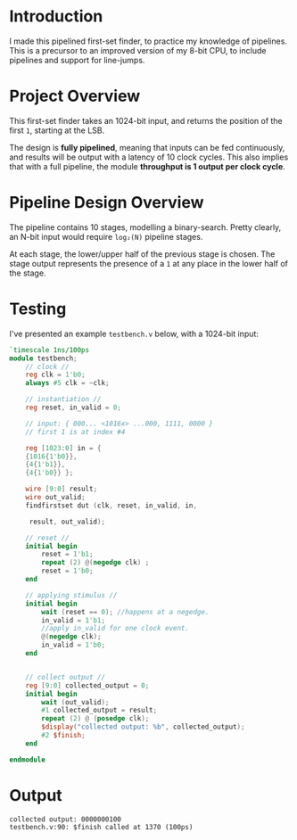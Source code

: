 # Introduction

I made this pipelined first-set finder, to practice my knowledge of pipelines. This is a precursor to an improved version of my 8-bit CPU, to include pipelines and support for line-jumps.

# Project Overview

This first-set finder takes an 1024-bit input, and returns the position of the first `1`, starting at the LSB. 

The design is **fully pipelined**, meaning that inputs can be fed continuously, and results will be output with a latency of 10 clock cycles. 
This also implies that with a full pipeline, the module **throughput is 1 output per clock cycle**.

# Pipeline Design Overview

The pipeline contains 10 stages, modelling a binary-search. Pretty clearly, an N-bit input would require `log₂(N)` pipeline stages.

At each stage, the lower/upper half of the previous stage is chosen. The stage output represents the presence of a `1` at any place in the lower half of the stage.

# Testing

I've presented an example `testbench.v` below, with a 1024-bit input:

```verilog
`timescale 1ns/100ps
module testbench;
    // clock //
    reg clk = 1'b0;
    always #5 clk = ~clk;

    // instantiation //
    reg reset, in_valid = 0;

    // input: { 000... <1016x> ...000, 1111, 0000 }
    // first 1 is at index #4

    reg [1023:0] in = { 
    {1016{1'b0}}, 
    {4{1'b1}}, 
    {4{1'b0}} };

    wire [9:0] result;
    wire out_valid;
    findfirstset dut (clk, reset, in_valid, in,

     result, out_valid);

    // reset //
    initial begin
        reset = 1'b1;
        repeat (2) @(negedge clk) ;
        reset = 1'b0;
    end

    // applying stimulus //
    initial begin
        wait (reset == 0); //happens at a negedge.
        in_valid = 1'b1; 
        //apply in_valid for one clock event.
        @(negedge clk);
        in_valid = 1'b0;
    end


    // collect output //
    reg [9:0] collected_output = 0;
    initial begin
        wait (out_valid);
        #1 collected_output = result;
        repeat (2) @ (posedge clk);
        $display("collected output: %b", collected_output);
        #2 $finish;
    end

endmodule

```

# Output

```
collected output: 0000000100
testbench.v:90: $finish called at 1370 (100ps)
```
